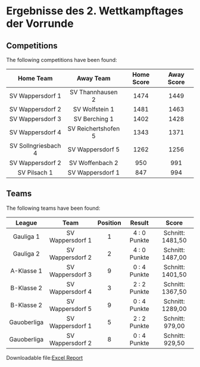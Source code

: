 



# Ergebnisse des 2. Wettkampftages der Vorrunde

## Competitions
The following competitions have been found:  

|Home Team|Away Team|Home Score|Away Score|
| :---: | :---: | :---: | :---: |
|SV Wappersdorf 1|SV Thannhausen 2|1474|1449|
|SV Wappersdorf 2|SV Wolfstein 1|1481|1463|
|SV Wappersdorf 3|SV Berching 1|1402|1428|
|SV Wappersdorf 4|SV Reichertshofen 5|1343|1371|
|SV Sollngriesbach 4|SV Wappersdorf 5|1262|1256|
|SV Wappersdorf 2|SV Woffenbach 2|950|991|
|SV Pilsach 1|SV Wappersdorf 1|847|994|
  

## Teams
The following teams have been found:  

|League|Team|Position|Result|Score|
| :---: | :---: | :---: | :---: | :---: |
|Gauliga 1| SV Wappersdorf 1|1|4 : 0   Punkte|Schnitt:    1481,50|
|Gauliga 2| SV Wappersdorf 2|2|4 : 0   Punkte|Schnitt:    1487,00|
|A-Klasse 1| SV Wappersdorf 3|9|0 : 4   Punkte|Schnitt:    1401,50|
|B-Klasse 2| SV Wappersdorf 4|3|2 : 2   Punkte|Schnitt:    1367,50|
|B-Klasse 2| SV Wappersdorf 5|9|0 : 4   Punkte|Schnitt:    1289,00|
|Gauoberliga | SV Wappersdorf 1|5|2 : 2   Punkte|Schnitt:    979,00|
|Gauoberliga | SV Wappersdorf 2|8|0 : 4   Punkte|Schnitt:    929,50|
  
  
Downloadable file:[Excel Report](files/report.xlsx)
